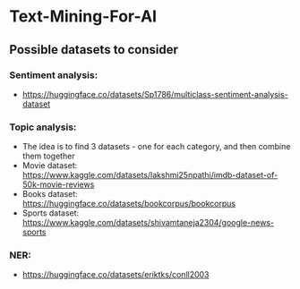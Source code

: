 # Text-Mining-For-AI
## Possible datasets to consider
### Sentiment analysis:
- https://huggingface.co/datasets/Sp1786/multiclass-sentiment-analysis-dataset
### Topic analysis:
- The idea is to find 3 datasets - one for each category, and then combine them together
- Movie dataset: https://www.kaggle.com/datasets/lakshmi25npathi/imdb-dataset-of-50k-movie-reviews
- Books dataset: https://huggingface.co/datasets/bookcorpus/bookcorpus
- Sports dataset: https://www.kaggle.com/datasets/shivamtaneja2304/google-news-sports
### NER:
- https://huggingface.co/datasets/eriktks/conll2003
